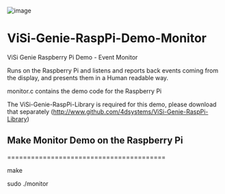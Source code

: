 ![image](http://www.4dsystems.com.au/imagenes/header.png)

ViSi-Genie-RaspPi-Demo-Monitor
==============================

ViSi Genie Raspberry Pi Demo - Event Monitor

Runs on the Raspberry Pi and listens and reports back events coming from the display, and presents them in a Human readable way.

monitor.c contains the demo code for the Raspberry Pi

The ViSi-Genie-RaspPi-Library is required for this demo, please download that separately (http://www.github.com/4dsystems/ViSi-Genie-RaspPi-Library)


## Make Monitor Demo on the Raspberry Pi
========================================

  make

  sudo ./monitor
